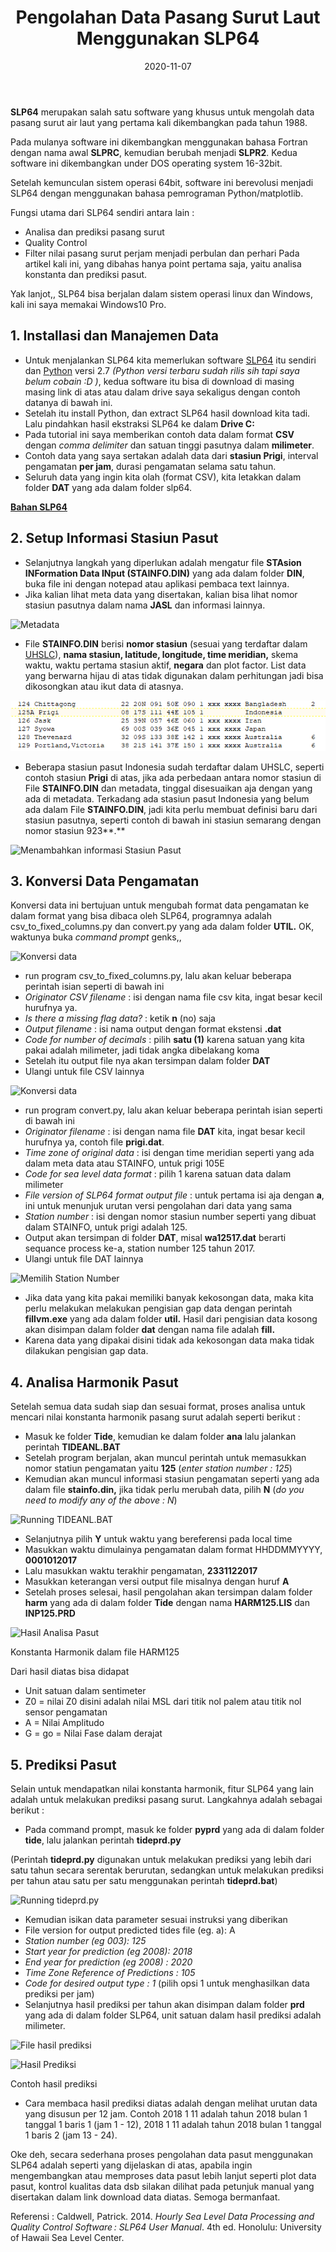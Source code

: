 ﻿---
title: Pengolahan Data Pasang Surut Laut Menggunakan SLP64
date: 2020-11-07
tags: 
- SLP64
- Pasut
categories : 
- Hidrografi
typora-root-url: ./
slug: pengolahan-pasut-slp64
---

**SLP64** merupakan salah satu software yang khusus untuk mengolah data pasang surut air laut yang pertama kali dikembangkan pada tahun 1988.

Pada mulanya software ini dikembangkan menggunakan bahasa Fortran dengan nama awal **SLPRC**, kemudian berubah menjadi **SLPR2**. Kedua software ini dikembangkan under DOS operating system 16-32bit.

Setelah kemunculan sistem operasi 64bit, software ini berevolusi menjadi SLP64 dengan menggunakan bahasa pemrograman Python/matplotlib.

Fungsi utama dari SLP64 sendiri antara lain :
-  Analisa dan prediksi pasang surut
-  Quality Control
-  Filter nilai pasang surut perjam menjadi perbulan dan perhari
Pada artikel kali ini, yang dibahas hanya point pertama saja, yaitu analisa konstanta dan prediksi pasut.

Yak lanjot,, 
SLP64 bisa berjalan dalam sistem operasi linux dan Windows, kali ini saya memakai Windows10 Pro.

## **1. Installasi dan Manajemen Data**

- Untuk menjalankan SLP64 kita memerlukan software [SLP64](http://ilikai.soest.hawaii.edu/UHSLC/jasl/jaslsoft.html) itu sendiri dan [Python](https://www.python.org/downloads/) versi 2.7 *(Python versi terbaru sudah rilis sih tapi saya belum cobain :D )*, kedua software itu bisa di download di masing masing link di atas atau dalam drive saya sekaligus dengan contoh datanya di bawah ini.
- Setelah itu install Python, dan extract SLP64 hasil download kita tadi. Lalu pindahkan hasil ekstraksi SLP64 ke dalam **Drive C:**
- Pada tutorial ini saya memberikan contoh data dalam format **CSV** dengan *comma delimiter* dan satuan tinggi pasutnya dalam **milimeter**.
- Contoh data yang saya sertakan adalah data dari **stasiun Prigi**, interval pengamatan **per jam**, durasi pengamatan selama satu tahun.
- Seluruh data yang ingin kita olah (format CSV), kita letakkan dalam folder **DAT** yang ada dalam folder slp64.

**[Bahan SLP64](https://1drv.ms/u/s!AlFYwWWftV2zmxyS8TvFjKWfiZTp?e=emj8pN)**

## **2. Setup Informasi Stasiun Pasut**

- Selanjutnya langkah yang diperlukan adalah mengatur file **STAsion INFormation Data INput (STAINFO.DIN)** yang ada dalam folder **DIN**, buka file ini dengan notepad atau aplikasi pembaca text lainnya.
- Jika kalian lihat meta data yang disertakan, kalian bisa lihat nomor stasiun pasutnya dalam nama **JASL** dan informasi lainnya. 

![](./slp_1.jpg "Metadata")

- File **STAINFO.DIN** berisi **nomor stasiun** (sesuai yang terdaftar dalam [UHSLC](https://uhslc.soest.hawaii.edu/)), **nama stasiun, latitude, longitude, time meridian,** skema waktu, waktu pertama stasiun aktif, **negara** dan plot factor. List data yang berwarna hijau di atas tidak digunakan dalam perhitungan jadi bisa dikosongkan atau ikut data di atasnya.

![](./slp_2.jpg "File STAINFO.DIN")

- Beberapa stasiun pasut Indonesia sudah terdaftar dalam UHSLC, seperti contoh stasiun **Prigi** di atas, jika ada perbedaan antara nomor stasiun di File **STAINFO.DIN** dan metadata, tinggal disesuaikan aja dengan yang ada di metadata.
  Terkadang ada stasiun pasut Indonesia yang belum ada dalam File **STAINFO.DIN**, jadi kita perlu membuat definisi baru dari stasiun pasutnya, seperti contoh di bawah ini stasiun semarang dengan nomor stasiun 923**.**

![](./slp_3.jpg "Menambahkan informasi Stasiun Pasut")

## **3. Konversi Data Pengamatan**

Konversi data ini bertujuan untuk mengubah format data pengamatan ke dalam format yang bisa dibaca oleh SLP64, programnya adalah csv\_to\_fixed\_columns.py dan convert.py yang ada dalam folder **UTIL.** OK, waktunya buka *command prompt* genks,,

![](./slp_4.jpg "Konversi data")

- run program csv\_to\_fixed\_columns.py, lalu akan keluar beberapa perintah isian seperti di bawah ini
- *Originator CSV filename* : isi dengan nama file csv kita, ingat besar kecil hurufnya ya.
- *Is there a missing flag data?* : ketik **n** (no) saja
- *Output filename* : isi nama output dengan format ekstensi **.dat**
- *Code for number of decimals* : pilih **satu (1)** karena satuan yang kita pakai adalah milimeter, jadi tidak angka dibelakang koma
- Setelah itu output file nya akan tersimpan dalam folder **DAT**
- Ulangi untuk file CSV lainnya

![](./slp_5.jpg "Konversi data")

- run program convert.py, lalu akan keluar beberapa perintah isian seperti di bawah ini
- *Originator filename* : isi dengan nama file **DAT** kita, ingat besar kecil hurufnya ya, contoh file **prigi.dat**.
- *Time zone of original data* : isi dengan time meridian seperti yang ada dalam meta data atau STAINFO, untuk prigi 105E
- *Code for sea level data format* : pilih 1 karena satuan data dalam milimeter
- *File version of SLP64 format output file* : untuk pertama isi aja dengan **a**, ini untuk menunjuk urutan versi pengolahan dari data yang sama
- *Station number* : isi dengan nomor stasiun number seperti yang dibuat dalam STAINFO, untuk prigi adalah 125.
- Output akan tersimpan di folder **DAT**, misal **wa12517.dat** berarti sequance process ke-a, station number 125 tahun 2017.
- Ulangi untuk file DAT lainnya

![](./slp_6.jpg "Memilih Station Number")

- Jika data yang kita pakai memiliki banyak kekosongan data, maka kita perlu melakukan melakukan pengisian gap data dengan perintah **fillvm.exe** yang ada dalam folder **util.** Hasil dari pengisian data kosong akan disimpan dalam folder **dat** dengan nama file adalah **fill.** 
- Karena data yang dipakai disini tidak ada kekosongan data maka tidak dilakukan pengisian gap data.

## **4. Analisa Harmonik Pasut**

Setelah semua data sudah siap dan sesuai format, proses analisa untuk mencari nilai konstanta harmonik pasang surut adalah seperti berikut :

- Masuk ke folder **Tide**, kemudian ke dalam folder **ana** lalu jalankan perintah **TIDEANL.BAT**
- Setelah program berjalan, akan muncul perintah untuk memasukkan nomor statiun pengamatan yaitu **125** (*enter station number : 125*)
- Kemudian akan muncul informasi stasiun pengamatan seperti yang ada dalam file **stainfo.din,** jika tidak perlu merubah data, pilih **N** (*do you need to modify any of the above : N*)

![](./slp_7.jpg "Running TIDEANL.BAT")

- Selanjutnya pilih **Y** untuk waktu yang bereferensi pada local time
- Masukkan waktu dimulainya pengamatan dalam format HHDDMMYYYY, **0001012017**
- Lalu masukkan waktu terakhir pengamatan, **2331122017**
- Masukkan keterangan versi output file misalnya dengan huruf **A**
- Setelah proses selesai, hasil pengolahan akan tersimpan dalam folder **harm** yang ada di dalam folder **Tide** dengan nama **HARM125.LIS** dan **INP125.PRD**

![](./slp_8.jpg "Hasil Analisa Pasut")

Konstanta Harmonik dalam file HARM125 

Dari hasil diatas bisa didapat

- Unit satuan dalam sentimeter
- Z0 = nilai Z0 disini adalah nilai MSL dari titik nol palem atau titik nol sensor pengamatan
- A = Nilai Amplitudo 
- G = go = Nilai Fase dalam derajat

## **5. Prediksi Pasut**

Selain untuk mendapatkan nilai konstanta harmonik, fitur SLP64 yang lain adalah untuk melakukan prediksi pasang surut. Langkahnya adalah sebagai berikut :

- Pada command prompt, masuk ke folder **pyprd** yang ada di dalam folder **tide**, lalu jalankan perintah **tideprd.py**

(Perintah **tideprd.py** digunakan untuk melakukan prediksi yang lebih dari satu tahun secara serentak berurutan, sedangkan untuk melakukan prediksi per tahun atau satu per satu menggunakan perintah **tideprd.bat**)

![](./slp_9.jpg "Running tideprd.py")

- Kemudian isikan data parameter sesuai instruksi yang diberikan
- File version for output predicted tides file (eg. a): A
- *Station number (eg 003): 125*
- *Start year for prediction (eg 2008): 2018*
- *End year for prediction (eg 2008) : 2020*
- *Time Zone Reference of Predictions : 105*
- *Code for desired output type : 1* (pilih opsi 1 untuk menghasilkan data prediksi per jam)
- Selanjutnya hasil prediksi per tahun akan disimpan dalam folder **prd** yang ada di dalam folder SLP64, unit satuan dalam hasil prediksi adalah milimeter.

![](./slp_10.jpg "File hasil prediksi")

![](./slp_11.jpg "Hasil Prediksi")

Contoh hasil prediksi

- Cara membaca hasil prediksi diatas adalah dengan melihat urutan data yang disusun per 12 jam. Contoh 2018 1 11 adalah tahun 2018 bulan 1 tanggal 1 baris 1 (jam 1 - 12), 2018 1 11 adalah tahun 2018 bulan 1 tanggal 1 baris 2 (jam 13 - 24).

Oke deh, secara sederhana proses pengolahan data pasut menggunakan SLP64 adalah seperti yang dijelaskan di atas, apabila ingin mengembangkan atau memproses data pasut lebih lanjut seperti plot data pasut, kontrol kualitas data dsb silakan dilihat pada petunjuk manual yang disertakan dalam link download data diatas. Semoga bermanfaat.

Referensi :
Caldwell, Patrick. 2014. *Hourly Sea Level Data Processing and Quality Control Software : SLP64 User Manual*. 4th ed. Honolulu: University of Hawaii Sea Level Center.

